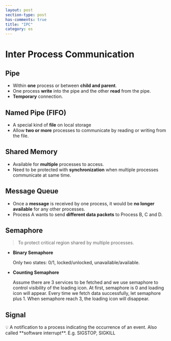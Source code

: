 ```yaml
---
layout: post
section-type: post
has-comments: true
title: "IPC"
category: os
---
```


# Inter Process Communication

## Pipe

- Within **one** process or between **child and parent**.
- One process **write** into the pipe and the other **read** from the pipe.
- **Temporary** connection.


## Named Pipe (FIFO)

- A special kind of **file** on local storage
- Allow **two or more** processes to communicate by reading or writing from the file.

## Shared Memory

- Available for **multiple** processes to access.
- Need to be protected with **synchronization** when multiple processes communicate at same time.


## Message Queue

- Once a **message** is received by one process, it would be **no longer available** for any other processes.
- Process A wants to send **different data packets** to Process B, C and D.


## Semaphore

> To protect critical region shared by multiple processes.
>

- **Binary Semaphore**
    
    Only two states: 0/1, locked/unlocked, unavailable/available.
    
- **Counting Semaphore**
    
    Assume there are 3 services to be fetched and we use semaphore to control visibility of the loading icon. At first, semaphore is 0 and loading icon will appear. Every time we fetch data successfully, let semaphore plus 1. When semaphore reach 3, the loading icon will disappear.
    

## Signal

<aside>
💡 A notification to a process indicating the occurrence of an event. Also called **software interrupt**. E.g. SIGSTOP, SIGKILL

</aside>